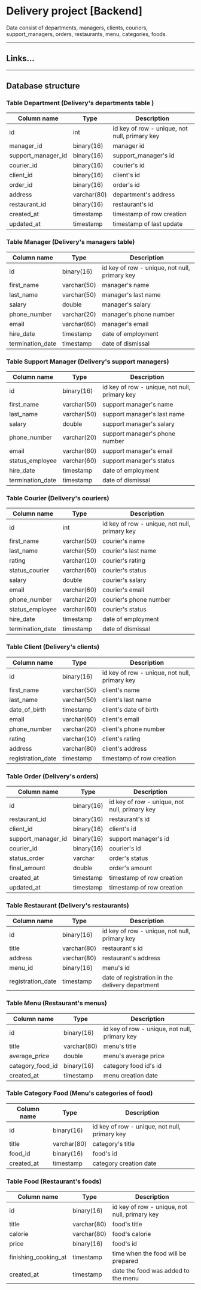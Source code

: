 # Delivery project [Backend]

Data consist of departments, managers, clients, couriers, support_managers, orders, restaurants, menu, categories,
foods.
___

## Links...
___

## Database structure

### Table Department (Delivery's departments table )

| Column name        | Type        | Description                                   |
|--------------------|-------------|-----------------------------------------------|
| id                 | int         | id key of row - unique, not null, primary key | 
| manager_id         | binary(16)  | manager id                                    |
| support_manager_id | binary(16)  | support_manager's id                          |
| courier_id         | binary(16)  | courier's id                                  |
| client_id          | binary(16)  | client's id                                   |
| order_id           | binary(16)  | order's id                                    | 
| address            | varchar(80) | department's address                          |
| restaurant_id      | binary(16)  | restaurant's id                               |                                
| created_at         | timestamp   | timestamp of row creation                     |
| updated_at         | timestamp   | timestamp of last update                      |

### Table Manager (Delivery's managers table)

| Column name      | Type        | Description                                   |
|------------------|-------------|-----------------------------------------------|
| id               | binary(16)  | id key of row - unique, not null, primary key |
| first_name       | varchar(50) | manager's name                                |         
| last_name        | varchar(50) | manager's last name                           |                              
| salary           | double      | manager's salary                              |                                   
| phone_number     | varchar(20) | manager's phone number                        |                          
| email            | varchar(60) | manager's email                               |
| hire_date        | timestamp   | date of employment                            |
| termination_date | timestamp   | date of dismissal                             |

### Table Support Manager (Delivery's support managers)

| Column name      | Type        | Description                                   |
|------------------|-------------|-----------------------------------------------|
| id               | binary(16)  | id key of row - unique, not null, primary key |
| first_name       | varchar(50) | support manager's name                        |         
| last_name        | varchar(50) | support manager's last name                   |                              
| salary           | double      | support manager's salary                      |                                   
| phone_number     | varchar(20) | support manager's phone number                |                          
| email            | varchar(60) | support manager's email                       |
| status_employee  | varchar(60) | support manager's status                      |
| hire_date        | timestamp   | date of employment                            |
| termination_date | timestamp   | date of dismissal                             |                                                 |

### Table Courier (Delivery's couriers)

| Column name      | Type        | Description                                   |
|------------------|-------------|-----------------------------------------------|
| id               | int         | id key of row - unique, not null, primary key |
| first_name       | varchar(50) | courier's name                                |         
| last_name        | varchar(50) | courier's last name                           | 
| rating           | varchar(10) | courier's rating                              | 
| status_courier   | varchar(60) | courier's status                              | 
| salary           | double      | courier's salary                              | 
| email            | varchar(60) | courier's email                               |
| phone_number     | varchar(20) | courier's phone number                        |
| status_employee  | varchar(60) | courier's status                              |
| hire_date        | timestamp   | date of employment                            |
| termination_date | timestamp   | date of dismissal                             | 

### Table Client (Delivery's clients)

| Column name       | Type        | Description                                   |
|-------------------|-------------|-----------------------------------------------|
| id                | binary(16)  | id key of row - unique, not null, primary key | 
| first_name        | varchar(50) | client's name                                 |         
| last_name         | varchar(50) | client's last name                            | 
| date_of_birth     | timestamp   | client's date of birth                        | 
| email             | varchar(60) | client's email                                |
| phone_number      | varchar(20) | client's phone number                         | 
| rating            | varchar(10) | client's rating                               |
| address           | varchar(80) | client's address                              |
| registration_date | timestamp   | timestamp of row creation                     | 

### Table Order (Delivery's orders)

| Column name         | Type       | Description                                   |
|---------------------|------------|-----------------------------------------------|
| 	id                 | binary(16) | id key of row - unique, not null, primary key | 
| 	restaurant_id      | binary(16) | restaurant's id                               | 
| 	client_id          | binary(16) | client's id                                   | 
| 	support_manager_id | binary(16) | support manager's id                          | 
| 	courier_id         | binary(16) | courier's id                                  |
| 	status_order       | varchar    | order's status                                |
| 	final_amount       | double     | order's amount                                |
| 	created_at         | timestamp  | timestamp of row creation                     |
| 	updated_at         | timestamp  | timestamp of row creation                     |

### Table Restaurant (Delivery's restaurants)

| Column name        | Type        | Description                                     |
|--------------------|-------------|-------------------------------------------------|
| 	id                | binary(16)  | id key of row - unique, not null, primary key   | 
| 	title             | varchar(80) | restaurant's id                                 | 
| 	address           | varchar(80) | restaurant's address                            | 
| 	menu_id           | binary(16)  | menu's id                                       | 
| 	registration_date | timestamp   | date of registration in the delivery department |

### Table Menu (Restaurant's menus)

| Column name       | Type        | Description                                   |
|-------------------|-------------|-----------------------------------------------|
| 	id               | binary(16)  | id key of row - unique, not null, primary key | 
| 	title            | varchar(80) | menu's title                                  | 
| 	average_price    | double      | menu's average price                          | 
| 	category_food_id | binary(16)  | category food id's id                         | 
| 	created_at       | timestamp   | menu creation date                            |

### Table Category Food (Menu's categories of food)

| Column name | Type        | Description                                   |
|-------------|-------------|-----------------------------------------------|
| 	id         | binary(16)  | id key of row - unique, not null, primary key | 
| 	title      | varchar(80) | category's title                              |
| 	food_id    | binary(16)  | food's id                                     | 
| 	created_at | timestamp   | category creation date                        |

### Table Food (Restaurant's foods)

| Column name           | Type        | Description                                   |
|-----------------------|-------------|-----------------------------------------------|
| 	id                   | binary(16)  | id key of row - unique, not null, primary key | 
| 	title                | varchar(80) | food's title                                  | 
| 	calorie              | varchar(80) | food's calorie                                | 
| 	price                | binary(16)  | food's id                                     | 
| 	finishing_cooking_at | timestamp   | time when the food will be prepared           | 
| 	created_at           | timestamp   | date the food was added to the menu           |